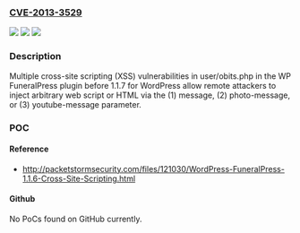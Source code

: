 ### [CVE-2013-3529](https://cve.mitre.org/cgi-bin/cvename.cgi?name=CVE-2013-3529)
![](https://img.shields.io/static/v1?label=Product&message=n%2Fa&color=blue)
![](https://img.shields.io/static/v1?label=Version&message=n%2Fa&color=blue)
![](https://img.shields.io/static/v1?label=Vulnerability&message=n%2Fa&color=brighgreen)

### Description

Multiple cross-site scripting (XSS) vulnerabilities in user/obits.php in the WP FuneralPress plugin before 1.1.7 for WordPress allow remote attackers to inject arbitrary web script or HTML via the (1) message, (2) photo-message, or (3) youtube-message parameter.

### POC

#### Reference
- http://packetstormsecurity.com/files/121030/WordPress-FuneralPress-1.1.6-Cross-Site-Scripting.html

#### Github
No PoCs found on GitHub currently.

